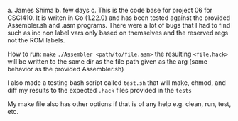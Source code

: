 a. James Shima
b. few days
c. This is the code base for project 06 for CSCI410.
It is writen in Go (1.22.0) and has been tested against 
the provided Assembler.sh and .asm programs. There were a lot of bugs
that I had to find such as inc non label vars only based on themselves and
the reserved regs not the ROM labels.

How to run:
`make`
`./Assembler <path/to/file.asm>`
the resulting `<file.hack>` will be written to the same dir as the file path given as the arg 
(same behavior as the provided Assembler.sh)

I also made a testing bash script called `test.sh` that will make, chmod, and diff my results to
the expected `.hack` files provided in the `tests`

My make file also has other options if that is of any help e.g. clean, run, test, etc.

